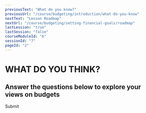 ```yaml
---
previousText: "What do you know?"
previousUrl: "/course/budgeting/introduction/what-do-you-know"
nextText: "Lesson Roadmap"
nextUrl: "/course/budgeting/setting-financial-goals/roadmap"
lastLession: "true"
lastSession: "false"
courseModuleId: "6"
sessionId: "7"
pageId: "2"
---
```



# WHAT DO YOU THINK?
## Answer the questions below to explore your views on budgets

<sparkle-quiz question-text="If you pay attention to how much you have, and what you’re spending, you don’t really need a budget." type="OPINION" scale="TEN-POINTS" question-id="205"></sparkle-quiz>
<sparkle-quiz question-text="You only need a budget if you have a lot of money." type="OPINION" scale="TEN-POINTS" question-id="206"></sparkle-quiz>
<sparkle-quiz question-text="Budgets take a lot of time, figuring out categories and calculations and it’s not always worth it." type="OPINION" scale="TEN-POINTS" question-id="207"></sparkle-quiz>
<sparkle-button primary round>Submit</sparkle-button>

